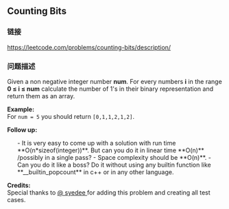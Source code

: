 ## Counting Bits  
### 链接  
https://leetcode.com/problems/counting-bits/description/  
### 问题描述
Given a non negative integer number **num**. For every numbers **i** in the range **0 &le; i &le; num** calculate the number of 1's in their binary representation and return them as an array.



**Example:**</br>
For `num = 5` you should return `[0,1,1,2,1,2]`.



**Follow up:**
<ul>
- It is very easy to come up with a solution with run time **O(n*sizeof(integer))**. But can you do it in linear time **O(n)** /possibly in a single pass?
- Space complexity should be **O(n)**.
- Can you do it like a boss? Do it without using any builtin function like **__builtin_popcount**  in c++ or in any other language.
</ul>


**Credits:**<br />Special thanks to [@ syedee ](https://leetcode.com/discuss/user/syedee) for adding this problem and creating all test cases.
